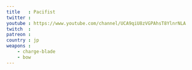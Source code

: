 ```yaml
---
title   : Pacifist
twitter :
youtube : https://www.youtube.com/channel/UCA9qiU8zVGPAhsT8YlnrNLA
twitch  :
patreon :
country : jp
weapons :
    - charge-blade
    - bow
---
```

